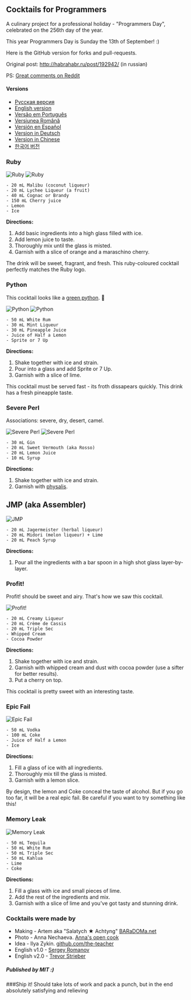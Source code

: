 ## Cocktails for Programmers

A culinary project for a professional holiday - "Programmers Day", celebrated on the 256th day of the year.

This year Programmers Day is Sunday the 13th of September! :)

Here is the GitHub version for forks and pull-requests.

Original post: http://habrahabr.ru/post/192942/ (in russian)

PS: [Great comments on Reddit](http://www.reddit.com/r/programming/comments/1m6n2g/cocktails_for_programmers/)

#### Versions

* [Pусская версия](README.md)
* [English version](cocktails_for_programers.md)
* [Versão em Português](coqueteis_para_programadores.md)
* [Versiunea Română](cocktailuri_pentru_programatori.md)
* [Versión en Español](cócteles_para_programadores.md)
* [Version in Deutsch](cocktails_fuer_programmierer.md)
* [Version in Chinese](程序员鸡尾酒.md)
* [한국어 버전](프로그래머를_위한_칵테일.md)

### Ruby

<img src="http://habr.habrastorage.org/post_images/d9a/b87/91d/d9ab8791dff93a03020fc96faf408c48.jpg" alt="Ruby" title="Ruby" />

<img src="http://habr.habrastorage.org/post_images/c50/c74/b1b/c50c74b1bad7a7a785c5055eaeb6a0aa.jpg" alt="Ruby" title="Ruby" />

```
- 20 mL Malibu (coconut liqueur)
- 20 mL Lychee Liqueur (a fruit)
- 40 mL Cognac or Brandy
- 150 mL Cherry juice
- Lemon
- Ice
```

**Directions:**

1.  Add basic ingredients into a high glass filled with ice.
2.  Add lemon juice to taste.
3.  Thoroughly mix until the glass is misted.
4.  Garnish with a slice of orange and a maraschino cherry.

The drink will be sweet, fragrant, and fresh. This ruby-coloured cocktail perfectly matches the Ruby logo.

### Python

This cocktail looks like a [green python](https://www.google.ru/search?q=green+python&ie=UTF-8&tbm=isch&source=og). :snake:

<img src="http://habr.habrastorage.org/post_images/a81/043/540/a81043540b546fe94fd3f8228c1be439.jpg" alt="Python" title="Python" />

<img src="http://habr.habrastorage.org/post_images/8b2/170/619/8b21706197f93ffde4f8f1d7cb9c444b.jpg" alt="Python" title="Python" />

```
- 50 mL White Rum
- 30 mL Mint Liqueur
- 30 mL Pineapple Juice
- Juice of Half a Lemon
- Sprite or 7 Up
```

**Directions:**

1.  Shake together with ice and strain.
2.  Pour into a glass and add Sprite or 7 Up.
3.  Garnish with a slice of lime.

This cocktail must be served fast - its froth dissapears quickly. This drink has a fresh pineapple taste.

### Severe Perl

Associations: severe, dry, desert, camel.

<img src="http://habr.habrastorage.org/post_images/122/4c2/773/1224c27737964d566311aae4fae37829.jpg" alt="Severe Perl" title="Severe Perl" />

<img src="http://habr.habrastorage.org/post_images/335/a14/7a8/335a147a8eff811aa6cf6470c84181bd.jpg" alt="Severe Perl" title="Severe Perl" />

```
- 30 mL Gin
- 20 mL Sweet Vermouth (aka Rosso)
- 20 mL Lemon Juice
- 10 mL Syrup
```

**Directions:**

1.  Shake together with ice and strain.
2.  Garnish with [physalis](http://en.wikipedia.org/wiki/Physalis).

## JMP (aka Assembler)

<img src="http://habr.habrastorage.org/post_images/e40/2f5/004/e402f5004acdd7ad9f7d834fed1dc6f1.jpg" alt="JMP" title="JMP" />

```
- 20 mL Jagermeister (herbal liqueur)
- 20 mL Midori (melon liqueur) + Lime
- 20 mL Peach Syrup
```

**Directions:**

1.  Pour all the ingredients with a bar spoon in a high shot glass layer-by-layer.

### Profit!

Profit! should be sweet and airy. That's how we saw this cocktail.

<img src="http://habr.habrastorage.org/post_images/962/c3f/122/962c3f12264c8baf7c00d7f5c2322905.jpg" alt="Profit!" title="Profit!"/>

```
- 20 mL Creamy Liqueur
- 20 mL Crème de Cassis
- 20 mL Triple Sec
- Whipped Cream
- Cocoa Powder
```

**Directions:**

1.  Shake together with ice and strain.
2.  Garnish with whipped cream and dust with cocoa powder (use a sifter for better results).
3.  Put a cherry on top.

This cocktail is pretty sweet with an interesting taste.

### Epic Fail

<img src="http://habr.habrastorage.org/post_images/56f/3dc/235/56f3dc2353b0f845a3e8c29512f68dd7.jpg" alt="Epic Fail" title="Epic Fail" />

```
- 50 mL Vodka
- 100 mL Coke
- Juice of Half a Lemon
- Ice
```

**Directions:**

1.  Fill a glass of ice with all ingredients.
2.  Thoroughly mix till the glass is misted.
3.  Garnish with a lemon slice.

By design, the lemon and Coke conceal the taste of alcohol. But if you go too far, it will be a real epic fail. Be careful if you want to try something like this!

### Memory Leak

<img src="http://habr.habrastorage.org/post_images/6e8/159/0bf/6e81590bfa8295c4129415063b9ffde7.jpg" alt="Memory Leak" title="Memory Leak" />

```
- 50 mL Tequila
- 50 mL White Rum
- 50 mL Triple Sec
- 50 mL Kahlua
- Lime
- Coke
```

**Directions:**

1.  Fill a glass with ice and small pieces of lime.
2.  Add the rest of the ingredients and mix.
3.  Garnish with a slice of lime and you've got tasty and stunning drink.

### Cocktails were made by

* Making - Artem aka "Salatych ★ Achtyng" [BARaDOMa.net](http://vk.com/baradomanet)
* Photo - Anna Nechaeva. [Anna's open cook](http://open-cook.ru)
* Idea - Ilya Zykin. [github.com/the-teacher](https://github.com/the-teacher)
* English v1.0 - [Sergey Romanov](https://github.com/srg-rmnv)
* English v2.0 - [Trevor Strieber](https://github.com/TrevorS)

##### Published by MIT :)





###Ship it! Should take lots of work and pack a punch, but in the end absolutely satisfying and relieving 








